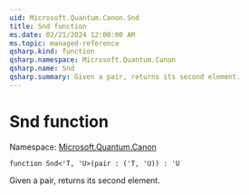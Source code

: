 ```yaml
---
uid: Microsoft.Quantum.Canon.Snd
title: Snd function
ms.date: 02/21/2024 12:00:00 AM
ms.topic: managed-reference
qsharp.kind: function
qsharp.namespace: Microsoft.Quantum.Canon
qsharp.name: Snd
qsharp.summary: Given a pair, returns its second element.
---
```


# Snd function

Namespace: [Microsoft.Quantum.Canon](xref:Microsoft.Quantum.Canon)

```qsharp
function Snd<'T, 'U>(pair : ('T, 'U)) : 'U
```

Given a pair, returns its second element.
